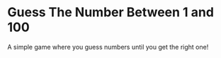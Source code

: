 # Guess The Number Between 1 and 100

A simple game where you guess numbers until you get the right one!
